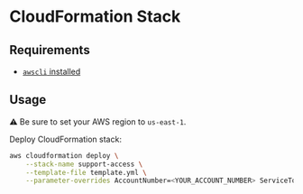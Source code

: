 # CloudFormation Stack

## Requirements

- [`awscli` installed](https://docs.aws.amazon.com/cli/latest/userguide/getting-started-install.html)

## Usage

:warning: Be sure to set your AWS region to `us-east-1`.

Deploy CloudFormation stack:

```sh
aws cloudformation deploy \
    --stack-name support-access \
    --template-file template.yml \
    --parameter-overrides AccountNumber=<YOUR_ACCOUNT_NUMBER> ServiceToken=<YOUR_SERVICE_TOKEN>
```
